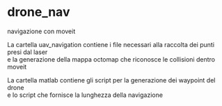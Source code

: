 # drone_nav
navigazione con moveit

La cartella uav_navigation contiene i file necessari alla raccolta dei punti presi dal laser  
e la generazione della mappa octomap che riconosce le collisioni dentro moveit  

La cartella matlab contiene gli script per la generazione dei waypoint del drone  
e lo script che fornisce la lunghezza della navigazione
